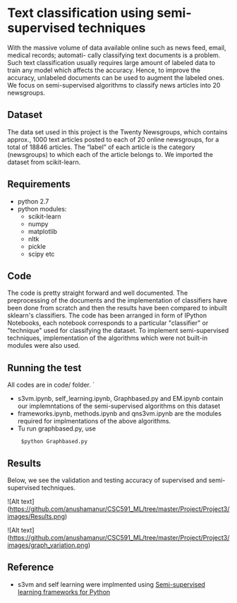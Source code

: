 # Text classification using semi-supervised techniques

With the massive volume of data available online such as news feed, email, medical records; automati-
cally classifying text documents is a problem. Such text classification usually requires large amount of
labeled data to train any model which affects the accuracy. Hence, to improve the accuracy, unlabeled
documents can be used to augment the labeled ones.  We focus on semi-supervised algorithms to
classify news articles into 20 newsgroups.

## Dataset

The data set used in this project is the Twenty Newsgroups, which contains approx., 1000 text articles
posted to each of 20 online newsgroups, for a total of 18846 articles.  The “label” of each article
is the category (newsgroups) to which each of the article belongs to. We imported the dataset from scikit-learn.

## Requirements

* python 2.7 
* python modules:
  - scikit-learn
  - numpy
  - matplotlib
  - nltk
  - pickle
  - scipy etc
  
## Code

The code is pretty straight forward and well documented. The preprocessing of the documents and the implementation of classifiers have been done from scratch and then the results have been compared to inbuilt sklearn's classifiers. The code has been arranged in form of IPython Notebooks, each notebook corresponds to a particular "classifier" or "technique" used for classifying the dataset.
To implement semi-supervised techniques, implementation of the algorithms which were not built-in modules were also used.

## Running the test

All codes are in code/ folder. `

* s3vm.ipynb, self_learning.ipynb, Graphbased.py and EM.ipynb contain our implemntations of the semi-supervised algorithms on this dataset
* frameworks.ipynb, methods.ipynb and qns3vm.ipynb are the modules required for implmentations of the above algorithms.
* Tu run graphbased.py, use
    ```
     $python Graphbased.py
    ```
    
## Results
Below, we see the validation and testing accuracy of supervised and semi-supervised techniques.

![Alt text] (https://github.com/anushamanur/CSC591_ML/tree/master/Project/Project3/images/Results.png)

![Alt text] (https://github.com/anushamanur/CSC591_ML/tree/master/Project/Project3/images/graph_variation.png)

## Reference

* s3vm and self learning were implmented using [Semi-supervised learning frameworks for Python](https://github.com/tmadl/semisup-learn)
 

